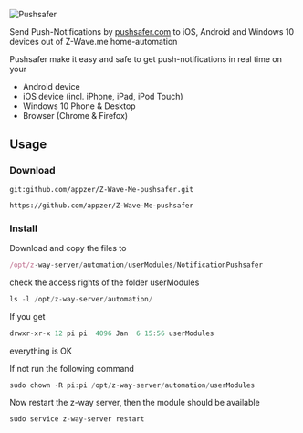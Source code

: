 ![Pushsafer](https://www.pushsafer.com/de/assets/logos/logo.png)

Send Push-Notifications by [pushsafer.com](https://www.pushsafer.com) to iOS, Android and Windows 10 devices out of Z-Wave.me home-automation

Pushsafer make it easy and safe to get push-notifications in real time on your
- Android device
- iOS device (incl. iPhone, iPad, iPod Touch)
- Windows 10 Phone & Desktop
- Browser (Chrome & Firefox)

## Usage

### Download

	git:github.com/appzer/Z-Wave-Me-pushsafer.git
	
	https://github.com/appzer/Z-Wave-Me-pushsafer
	
### Install

Download and copy the files to 
```javascript
/opt/z-way-server/automation/userModules/NotificationPushsafer
```

check the access rights of the folder userModules
```javascript
ls -l /opt/z-way-server/automation/
```

If you get
```javascript
drwxr-xr-x 12 pi pi  4096 Jan  6 15:56 userModules
```
everything is OK

If not run the following command
```javascript
sudo chown -R pi:pi /opt/z-way-server/automation/userModules
```

Now restart the z-way server, then the module should be available
```javascript
sudo service z-way-server restart
```